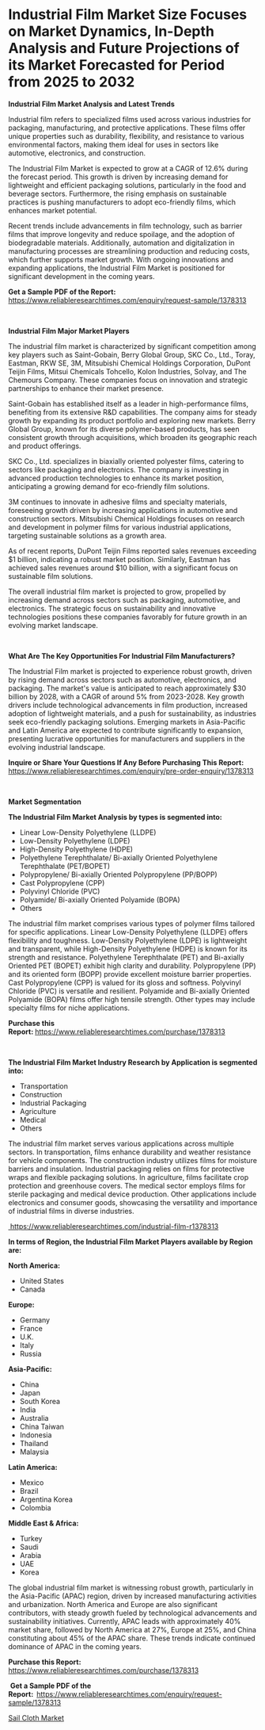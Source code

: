 <p><h1>Industrial Film Market Size Focuses on Market Dynamics, In-Depth Analysis and Future Projections of its Market Forecasted for Period from 2025 to 2032</h1></p><p><strong>Industrial Film Market Analysis and Latest Trends</strong></p>
<p><p>Industrial film refers to specialized films used across various industries for packaging, manufacturing, and protective applications. These films offer unique properties such as durability, flexibility, and resistance to various environmental factors, making them ideal for uses in sectors like automotive, electronics, and construction.</p><p>The Industrial Film Market is expected to grow at a CAGR of 12.6% during the forecast period. This growth is driven by increasing demand for lightweight and efficient packaging solutions, particularly in the food and beverage sectors. Furthermore, the rising emphasis on sustainable practices is pushing manufacturers to adopt eco-friendly films, which enhances market potential.</p><p>Recent trends include advancements in film technology, such as barrier films that improve longevity and reduce spoilage, and the adoption of biodegradable materials. Additionally, automation and digitalization in manufacturing processes are streamlining production and reducing costs, which further supports market growth. With ongoing innovations and expanding applications, the Industrial Film Market is positioned for significant development in the coming years.</p></p>
<p><strong>Get a Sample PDF of the Report:&nbsp;</strong> <a href="https://www.reliableresearchtimes.com/enquiry/request-sample/1378313?utm_campaign=3297&utm_medium=2&utm_source=Github&utm_content=ia&utm_term=31032025&utm_id=industrial-film">https://www.reliableresearchtimes.com/enquiry/request-sample/1378313</a></p>
<p>&nbsp;</p>
<p><strong>Industrial Film Major Market Players</strong></p>
<p><p>The industrial film market is characterized by significant competition among key players such as Saint-Gobain, Berry Global Group, SKC Co., Ltd., Toray, Eastman, RKW SE, 3M, Mitsubishi Chemical Holdings Corporation, DuPont Teijin Films, Mitsui Chemicals Tohcello, Kolon Industries, Solvay, and The Chemours Company. These companies focus on innovation and strategic partnerships to enhance their market presence.</p><p>Saint-Gobain has established itself as a leader in high-performance films, benefiting from its extensive R&D capabilities. The company aims for steady growth by expanding its product portfolio and exploring new markets. Berry Global Group, known for its diverse polymer-based products, has seen consistent growth through acquisitions, which broaden its geographic reach and product offerings. </p><p>SKC Co., Ltd. specializes in biaxially oriented polyester films, catering to sectors like packaging and electronics. The company is investing in advanced production technologies to enhance its market position, anticipating a growing demand for eco-friendly film solutions.</p><p>3M continues to innovate in adhesive films and specialty materials, foreseeing growth driven by increasing applications in automotive and construction sectors. Mitsubishi Chemical Holdings focuses on research and development in polymer films for various industrial applications, targeting sustainable solutions as a growth area.</p><p>As of recent reports, DuPont Teijin Films reported sales revenues exceeding $1 billion, indicating a robust market position. Similarly, Eastman has achieved sales revenues around $10 billion, with a significant focus on sustainable film solutions.</p><p>The overall industrial film market is projected to grow, propelled by increasing demand across sectors such as packaging, automotive, and electronics. The strategic focus on sustainability and innovative technologies positions these companies favorably for future growth in an evolving market landscape.</p></p>
<p>&nbsp;</p>
<p><strong>What Are The Key Opportunities For Industrial Film Manufacturers?</strong></p>
<p><p>The Industrial Film market is projected to experience robust growth, driven by rising demand across sectors such as automotive, electronics, and packaging. The market's value is anticipated to reach approximately $30 billion by 2028, with a CAGR of around 5% from 2023-2028. Key growth drivers include technological advancements in film production, increased adoption of lightweight materials, and a push for sustainability, as industries seek eco-friendly packaging solutions. Emerging markets in Asia-Pacific and Latin America are expected to contribute significantly to expansion, presenting lucrative opportunities for manufacturers and suppliers in the evolving industrial landscape.</p></p>
<p><strong>Inquire or Share Your Questions If Any Before Purchasing This Report:</strong> <a href="https://www.reliableresearchtimes.com/enquiry/pre-order-enquiry/1378313?utm_campaign=3297&utm_medium=2&utm_source=Github&utm_content=ia&utm_term=31032025&utm_id=industrial-film">https://www.reliableresearchtimes.com/enquiry/pre-order-enquiry/1378313</a></p>
<p>&nbsp;</p>
<p><strong>Market Segmentation</strong></p>
<p><strong>The Industrial Film Market Analysis by types is segmented into:</strong></p>
<p><ul><li>Linear Low-Density Polyethylene (LLDPE)</li><li>Low-Density Polyethylene (LDPE)</li><li>High-Density Polyethylene (HDPE)</li><li>Polyethylene Terephthalate/ Bi-axially Oriented Polyethylene Terephthalate (PET/BOPET)</li><li>Polypropylene/ Bi-axially Oriented Polypropylene (PP/BOPP)</li><li>Cast Polypropylene (CPP)</li><li>Polyvinyl Chloride (PVC)</li><li>Polyamide/ Bi-axially Oriented Polyamide (BOPA)</li><li>Others</li></ul></p>
<p><p>The industrial film market comprises various types of polymer films tailored for specific applications. Linear Low-Density Polyethylene (LLDPE) offers flexibility and toughness. Low-Density Polyethylene (LDPE) is lightweight and transparent, while High-Density Polyethylene (HDPE) is known for its strength and resistance. Polyethylene Terephthalate (PET) and Bi-axially Oriented PET (BOPET) exhibit high clarity and durability. Polypropylene (PP) and its oriented form (BOPP) provide excellent moisture barrier properties. Cast Polypropylene (CPP) is valued for its gloss and softness. Polyvinyl Chloride (PVC) is versatile and resilient. Polyamide and Bi-axially Oriented Polyamide (BOPA) films offer high tensile strength. Other types may include specialty films for niche applications.</p></p>
<p><strong>Purchase this Report:&nbsp;</strong><a href="https://www.reliableresearchtimes.com/purchase/1378313?utm_campaign=3297&utm_medium=2&utm_source=Github&utm_content=ia&utm_term=31032025&utm_id=industrial-film">https://www.reliableresearchtimes.com/purchase/1378313</a></p>
<p>&nbsp;</p>
<p><strong>The Industrial Film Market Industry Research by Application is segmented into:</strong></p>
<p><ul><li>Transportation</li><li>Construction</li><li>Industrial Packaging</li><li>Agriculture</li><li>Medical</li><li>Others</li></ul></p>
<p><p>The industrial film market serves various applications across multiple sectors. In transportation, films enhance durability and weather resistance for vehicle components. The construction industry utilizes films for moisture barriers and insulation. Industrial packaging relies on films for protective wraps and flexible packaging solutions. In agriculture, films facilitate crop protection and greenhouse covers. The medical sector employs films for sterile packaging and medical device production. Other applications include electronics and consumer goods, showcasing the versatility and importance of industrial films in diverse industries.</p></p>
<p><a href="https://www.reliableresearchtimes.com/industrial-film-r1378313?utm_campaign=3297&utm_medium=2&utm_source=Github&utm_content=ia&utm_term=31032025&utm_id=industrial-film">&nbsp;https://www.reliableresearchtimes.com/industrial-film-r1378313</a></p>
<p><strong>In terms of Region, the Industrial Film Market Players available by Region are:</strong></p>
<p>
    <p> <strong> North America: </strong>
        <ul>
            <li>United States</li>
            <li>Canada</li>
        </ul>
        </p> 
    <p> <strong> Europe: </strong>
        <ul>
            <li>Germany</li>
            <li>France</li>
            <li>U.K.</li>
            <li>Italy</li>
            <li>Russia</li>
        </ul>
        </p> 
    <p> <strong> Asia-Pacific: </strong>
        <ul>
            <li>China</li>
            <li>Japan</li>
            <li>South Korea</li>
            <li>India</li>
            <li>Australia</li>
            <li>China Taiwan</li>
            <li>Indonesia</li>
            <li>Thailand</li>
            <li>Malaysia</li>
        </ul>
        </p> 
    <p> <strong> Latin America: </strong>
        <ul>
            <li>Mexico</li>
            <li>Brazil</li>
            <li>Argentina Korea</li>
            <li>Colombia</li>
        </ul>
        </p> 
    <p> <strong> Middle East & Africa: </strong>
        <ul>
            <li>Turkey</li>
            <li>Saudi</li>
            <li>Arabia</li>
            <li>UAE</li>
            <li>Korea</li>
        </ul>
    </p>
    </p>
<p><p>The global industrial film market is witnessing robust growth, particularly in the Asia-Pacific (APAC) region, driven by increased manufacturing activities and urbanization. North America and Europe are also significant contributors, with steady growth fueled by technological advancements and sustainability initiatives. Currently, APAC leads with approximately 40% market share, followed by North America at 27%, Europe at 25%, and China constituting about 45% of the APAC share. These trends indicate continued dominance of APAC in the coming years.</p></p>
<p><strong>Purchase this Report: </strong><a href="https://www.reliableresearchtimes.com/purchase/1378313?utm_campaign=3297&utm_medium=2&utm_source=Github&utm_content=ia&utm_term=31032025&utm_id=industrial-film">https://www.reliableresearchtimes.com/purchase/1378313</a></p>
<p>&nbsp;<strong>Get a Sample PDF of the Report:&nbsp;&nbsp;</strong><a href="https://www.reliableresearchtimes.com/enquiry/request-sample/1378313?utm_campaign=3297&utm_medium=2&utm_source=Github&utm_content=ia&utm_term=31032025&utm_id=industrial-film">https://www.reliableresearchtimes.com/enquiry/request-sample/1378313</a></p>
<p><strong></strong></p>
<p><p><a href="https://github.com/maseykokosq1/Market-Research-Report-List-1/blob/main/sail-cloth-market.md?utm_campaign=3297&utm_medium=2&utm_source=Github&utm_content=ia&utm_term=31032025&utm_id=industrial-film">Sail Cloth Market</a></p></p>